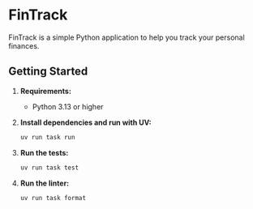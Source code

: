# FinTrack

FinTrack is a simple Python application to help you track your personal finances.  

## Getting Started

1. **Requirements:**  
   - Python 3.13 or higher

2. **Install dependencies and run with UV:**
   ```bash
   uv run task run 
   ```

3. **Run the tests:**
   ```bash
   uv run task test
   ```

4. **Run the linter:**
   ```bash
   uv run task format
   ```